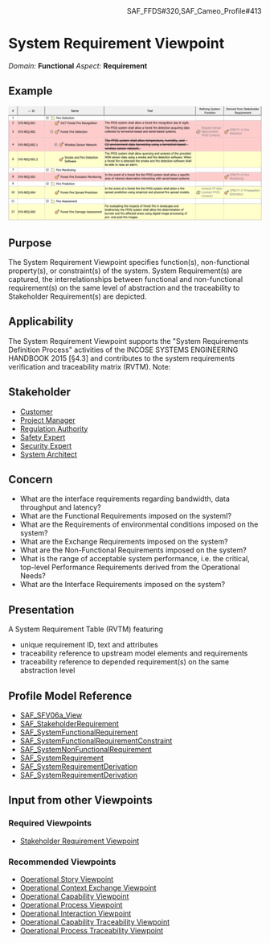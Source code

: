 <div align="right">SAF_FFDS#320,SAF_Cameo_Profile#413</div>

# System Requirement Viewpoint
*Domain:* **Functional** *Aspect:* **Requirement**
## Example
![System Requirement Definition Table](../diagrams/System-Requirement-Definition-Table.svg)
## Purpose
The System Requirement Viewpoint specifies function(s), non-functional property(s), or constraint(s) of the system. System Requirement(s) are captured, the interrelationships between functional and non-functional requirement(s) on the same level of abstraction and the traceability to Stakeholder Requirement(s) are depicted.
## Applicability
The System Requirement Viewpoint supports the "System Requirements Definition Process" activities of the INCOSE SYSTEMS ENGINEERING HANDBOOK 2015 [§4.3] and contributes to the system requirements verification and traceability matrix (RVTM).
Note:
## Stakeholder
* [Customer](../stakeholders.md#Customer)
* [Project Manager](../stakeholders.md#Project-Manager)
* [Regulation Authority](../stakeholders.md#Regulation-Authority)
* [Safety Expert](../stakeholders.md#Safety-Expert)
* [Security Expert](../stakeholders.md#Security-Expert)
* [System Architect](../stakeholders.md#System-Architect)
## Concern
* What are the interface requirements regarding bandwidth, data throughput and latency?
* What are the Functional Requirements imposed on the systemI?
* What are the Requirements of environmental conditions imposed on the system?
* What are the Exchange Requirements imposed on the system?
* What are the Non-Functional Requirements imposed on the system?
* What is the range of acceptable system performance, i.e. the critical, top-level Performance Requirements derived from the Operational Needs?
* What are the Interface Requirements imposed on the system?
## Presentation
A System Requirement Table (RVTM) featuring
* unique requirement ID, text and attributes
* traceability reference to upstream model elements and requirements
* traceability reference to depended requirement(s) on the same abstraction level

## Profile Model Reference
* [SAF_SFV06a_View](../stereotypes.md#SAF_SFV06a_View)
* [SAF_StakeholderRequirement](../stereotypes.md#SAF_StakeholderRequirement)
* [SAF_SystemFunctionalRequirement](../stereotypes.md#SAF_SystemFunctionalRequirement)
* [SAF_SystemFunctionalRequirementConstraint](../stereotypes.md#SAF_SystemFunctionalRequirementConstraint)
* [SAF_SystemNonFunctionalRequirement](../stereotypes.md#SAF_SystemNonFunctionalRequirement)
* [SAF_SystemRequirement](../stereotypes.md#SAF_SystemRequirement)
* [SAF_SystemRequirementDerivation](../stereotypes.md#SAF_SystemRequirementDerivation)
* [SAF_SystemRequirementDerivation](../stereotypes.md#SAF_SystemRequirementDerivation)
## Input from other Viewpoints
### Required Viewpoints
* [Stakeholder Requirement Viewpoint](Stakeholder-Requirement-Viewpoint.md)
### Recommended Viewpoints
* [Operational Story Viewpoint](Operational-Story-Viewpoint.md)
* [Operational Context Exchange Viewpoint](Operational-Context-Exchange-Viewpoint.md)
* [Operational Capability Viewpoint](Operational-Capability-Viewpoint.md)
* [Operational Process Viewpoint](Operational-Process-Viewpoint.md)
* [Operational Interaction Viewpoint](Operational-Interaction-Viewpoint.md)
* [Operational Capability Traceability Viewpoint](Operational-Capability-Traceability-Viewpoint.md)
* [Operational Process Traceability Viewpoint](Operational-Process-Traceability-Viewpoint.md)
